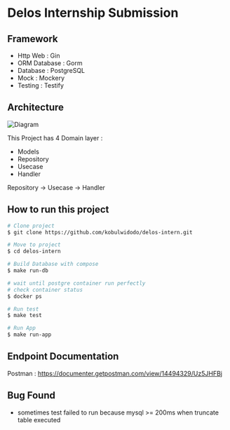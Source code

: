 # Delos Internship Submission
## Framework
- Http Web : Gin
- ORM Database : Gorm
- Database : PostgreSQL
- Mock : Mockery
- Testing : Testify
## Architecture
![Diagram](https://user-images.githubusercontent.com/53964878/172319411-468d8866-f2c6-4026-a371-b8e47714ed97.png)

This Project has 4 Domain layer :
- Models
- Repository
- Usecase
- Handler

Repository -> Usecase -> Handler
## How to run this project
```bash
# Clone project
$ git clone https://github.com/kobulwidodo/delos-intern.git

# Move to project
$ cd delos-intern

# Build Database with compose
$ make run-db

# wait until postgre container run perfectly
# check container status
$ docker ps

# Run test
$ make test

# Run App
$ make run-app
```
## Endpoint Documentation
Postman : https://documenter.getpostman.com/view/14494329/Uz5JHFBj
## Bug Found
- sometimes test failed to run because mysql >= 200ms when truncate table executed
